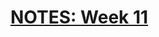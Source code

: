 # [NOTES: Week 11](https://github.com/benbrastmckie/ModalHistory?tab=readme-ov-file#week-11-counterfactual-worlds-brast-mckie)
